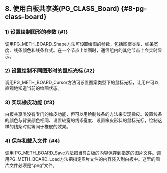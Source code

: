 ## 8\. 使用白板共享类(PG_CLASS_Board) {#8-pg-class-board}

### 1) 设置绘制图形的参数 {#1}

调用PG_METH_BOARD_Shape方法可设置绘图的参数，包括图案类型、线条宽度、线条颜色和线条样式。在一个节点上绘图时，通信组内的其他节点上会实时显示。

### 2) 设置绘制不同图形时的鼠标光标 {#2}

调用PG_METH_BOARD_Cursor方法可设置图案类型下的鼠标光标，让用户可以直观地知道当前的绘图状态。

### 3) 实现橡皮功能 {#3}

白板共享类没有专门的橡皮功能，但可以用绘制线条的方法来实现橡皮。设置线条的颜色与背景颜色相同、设置较宽的线条宽度、设置橡皮形状的鼠标光标，绘制这样的线条时就等同于橡皮的效果。

### 4) 保存和载入文件 {#4}

调用 PG_METH_BOARD_Save方法把当前白板的内容保存到指定的图片文件。调用PG_METH_BOARD_Load方法把指定图片文件的内容装入到白板中。这里的图片文件必须是“.png”文件。